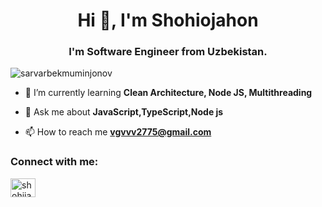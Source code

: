 <h1 align="center">Hi 👋, I'm Shohiojahon</h1>
<h3 align="center">I'm Software Engineer from Uzbekistan.</h3>

<p align="left"> <img src="https://komarev.com/ghpvc/?username=sarvarbekmuminjonov&label=Profile%20views&color=0e75b6&style=flat" alt="sarvarbekmuminjonov" /> </p>

- 🌱 I’m currently learning **Clean Architecture, Node JS, Multithreading**

- 💬 Ask me about **JavaScript,TypeScript,Node js**

- 📫 How to reach me **vgvvv2775@gmail.com**

<h3 align="left">Connect with me:</h3>
<p align="left">
<a href="https://t.me/shohijakhoon1" target="blank"><img align="center" src="https://www.google.com/imgres?q=telegram&imgurl=https%3A%2F%2Fstatic1.anpoimages.com%2Fwordpress%2Fwp-content%2Fuploads%2F2022%2F03%2FTelegram-featured.jpg&imgrefurl=https%3A%2F%2Fwww.androidpolice.com%2Ftop-tips-using-telegram-safely-securely%2F&docid=T3huF_gc2pYC5M&tbnid=2y5Vg-k6EMN2VM&vet=12ahUKEwiShLXZosSJAxWdBhAIHemWMV0QM3oECGUQAA..i&w=9471&h=6017&hcb=2&ved=2ahUKEwiShLXZosSJAxWdBhAIHemWMV0QM3oECGUQAA" alt="shohijakhoon1" height="30" width="40" /></a>
</p>

